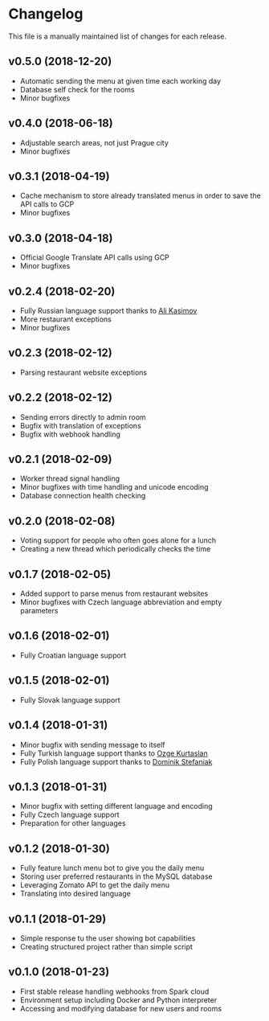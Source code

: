 # Changelog

This file is a manually maintained list of changes for each release.

## v0.5.0 (2018-12-20)

- Automatic sending the menu at given time each working day
- Database self check for the rooms
- Minor bugfixes

## v0.4.0 (2018-06-18)

- Adjustable search areas, not just Prague city
- Minor bugfixes

## v0.3.1 (2018-04-19)

- Cache mechanism to store already translated menus in order to save the API calls to GCP
- Minor bugfixes

## v0.3.0 (2018-04-18)

- Official Google Translate API calls using GCP
- Minor bugfixes

## v0.2.4 (2018-02-20)

- Fully Russian language support thanks to [Ali Kasimov](mailto:akasimov@cisco.com)
- More restaurant exceptions
- Minor bugfixes

## v0.2.3 (2018-02-12)

- Parsing restaurant website exceptions

## v0.2.2 (2018-02-12)

- Sending errors directly to admin room
- Bugfix with translation of exceptions
- Bugfix with webhook handling

## v0.2.1 (2018-02-09)

- Worker thread signal handling
- Minor bugfixes with time handling and unicode encoding
- Database connection health checking

## v0.2.0 (2018-02-08)

- Voting support for people who often goes alone for a lunch
- Creating a new thread which periodically checks the time

## v0.1.7 (2018-02-05)

- Added support to parse menus from restaurant websites
- Minor bugfixes with Czech language abbreviation and empty parameters

## v0.1.6 (2018-02-01)

- Fully Croatian language support

## v0.1.5 (2018-02-01)

- Fully Slovak language support

## v0.1.4 (2018-01-31)

- Minor bugfix with sending message to itself
- Fully Turkish language support thanks to [Ozge Kurtaslan](mailto:okurtasl@cisco.com)
- Fully Polish language support thanks to [Dominik Stefaniak](mailto:dostefan@cisco.com)

## v0.1.3 (2018-01-31)

- Minor bugfix with setting different language and encoding
- Fully Czech language support
- Preparation for other languages

## v0.1.2 (2018-01-30)

- Fully feature lunch menu bot to give you the daily menu
- Storing user preferred restaurants in the MySQL database
- Leveraging Zomato API to get the daily menu
- Translating into desired language

## v0.1.1 (2018-01-29)

- Simple response tu the user showing bot capabilities
- Creating structured project rather than simple script

## v0.1.0 (2018-01-23)

- First stable release handling webhooks from Spark cloud
- Environment setup including Docker and Python interpreter
- Accessing and modifying database for new users and rooms
